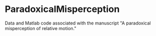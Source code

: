 # ParadoxicalMisperception
Data and Matlab code associated with the manuscript "A paradoxical misperception of relative motion."

